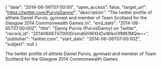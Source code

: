 {
  "date": "2014-06-06T07:00:00", 
  "open_access": false, 
  "target_url": "https://twitter.com/PurvisDanny/", 
  "description": "The twitter profile of althete Daniel Purvis, gymnast and member of Team Scotland for the Glasgow 2014 Commonwealth Games.\n", 
  "end_date": "2014-08-05T07:00:00Z", 
  "title": "Danny Purvis (PurvisDanny) on Twitter", 
  "record_id": "20140606T070000/xmdGHWXHDxWikoOfM61MQw==", 
  "publisher": "twitter.com", 
  "start_date": "2014-06-06T07:00:00Z", 
  "subject": null
}

The twitter profile of althete Daniel Purvis, gymnast and member of Team Scotland for the Glasgow 2014 Commonwealth Games.
